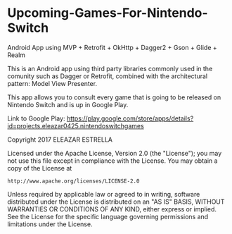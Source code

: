 # Upcoming-Games-For-Nintendo-Switch
Android App using MVP + Retrofit + OkHttp + Dagger2 + Gson + Glide + Realm


This is an Android app using third party libraries commonly used in the comunity such as Dagger or Retrofit,
combined with the architectural pattern: Model View Presenter.

This app allows you to consult every game that is going to be released on Nintendo Switch and is up in Google Play.

Link to Google Play: https://play.google.com/store/apps/details?id=projects.eleazar0425.nintendoswitchgames

Copyright 2017 ELEAZAR ESTRELLA

Licensed under the Apache License, Version 2.0 (the "License");
you may not use this file except in compliance with the License.
You may obtain a copy of the License at

    http://www.apache.org/licenses/LICENSE-2.0

Unless required by applicable law or agreed to in writing, software
distributed under the License is distributed on an "AS IS" BASIS,
WITHOUT WARRANTIES OR CONDITIONS OF ANY KIND, either express or implied.
See the License for the specific language governing permissions and
limitations under the License.
